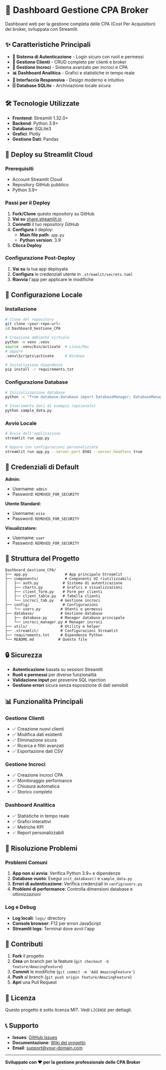 # 🚀 Dashboard Gestione CPA Broker

Dashboard web per la gestione completa delle CPA (Cost Per Acquisition) dei broker, sviluppata con Streamlit.

## ✨ Caratteristiche Principali

- **🔐 Sistema di Autenticazione** - Login sicuro con ruoli e permessi
- **👥 Gestione Clienti** - CRUD completo per clienti e broker
- **🔄 Gestione Incroci** - Sistema avanzato per incroci e CPA
- **📊 Dashboard Analitica** - Grafici e statistiche in tempo reale
- **📱 Interfaccia Responsiva** - Design moderno e intuitivo
- **🗄️ Database SQLite** - Archiviazione locale sicura

## 🛠️ Tecnologie Utilizzate

- **Frontend**: Streamlit 1.32.0+
- **Backend**: Python 3.9+
- **Database**: SQLite3
- **Grafici**: Plotly
- **Gestione Dati**: Pandas

## 🚀 Deploy su Streamlit Cloud

### Prerequisiti
- Account Streamlit Cloud
- Repository GitHub pubblico
- Python 3.9+

### Passi per il Deploy

1. **Fork/Clone** questo repository su GitHub
2. **Vai su** [share.streamlit.io](https://share.streamlit.io)
3. **Connetti** il tuo repository GitHub
4. **Configura** il deploy:
   - **Main file path**: `app.py`
   - **Python version**: 3.9
5. **Clicca Deploy**

### Configurazione Post-Deploy

1. **Vai su** la tua app deployata
2. **Configura** le credenziali utente in `.streamlit/secrets.toml`
3. **Riavvia** l'app per applicare le modifiche

## 🔧 Configurazione Locale

### Installazione

```bash
# Clone del repository
git clone <your-repo-url>
cd Dashboard_Gestione_CPA

# Creazione ambiente virtuale
python -m venv .venv
source .venv/bin/activate  # Linux/Mac
# oppure
.venv\Scripts\activate     # Windows

# Installazione dipendenze
pip install -r requirements.txt
```

### Configurazione Database

```bash
# Inizializzazione database
python -c "from database.database import DatabaseManager; DatabaseManager().init_database()"

# Inserimento dati di esempio (opzionale)
python sample_data.py
```

### Avvio Locale

```bash
# Avvio dell'applicazione
streamlit run app.py

# Oppure con configurazioni personalizzate
streamlit run app.py --server.port 8501 --server.headless true
```

## 🔐 Credenziali di Default

**Admin:**
- Username: `admin`
- Password: `REMOVED_FOR_SECURITY`

**Utente Standard:**
- Username: `ezio`
- Password: `REMOVED_FOR_SECURITY`

**Visualizzatore:**
- Username: `user`
- Password: `REMOVED_FOR_SECURITY`

## 📁 Struttura del Progetto

```
Dashboard_Gestione_CPA/
├── app.py                 # App principale Streamlit
├── components/            # Componenti UI riutilizzabili
│   ├── auth.py           # Sistema di autenticazione
│   ├── charts.py         # Grafici e visualizzazioni
│   ├── client_form.py    # Form per clienti
│   ├── client_table.py   # Tabella clienti
│   └── incroci_tab.py   # Gestione incroci
├── config/               # Configurazioni
│   └── users.py         # Utenti e permessi
├── database/            # Gestione database
│   ├── database.py      # Manager database principale
│   └── incroci_manager.py # Manager incroci
├── utils/               # Utility e helper
├── .streamlit/          # Configurazioni Streamlit
├── requirements.txt     # Dipendenze Python
└── README.md           # Questo file
```

## 🔒 Sicurezza

- **Autenticazione** basata su sessioni Streamlit
- **Ruoli e permessi** per diverse funzionalità
- **Validazione input** per prevenire SQL injection
- **Gestione errori** sicura senza esposizione di dati sensibili

## 📊 Funzionalità Principali

### Gestione Clienti
- ✅ Creazione nuovi clienti
- ✅ Modifica dati esistenti
- ✅ Eliminazione sicura
- ✅ Ricerca e filtri avanzati
- ✅ Esportazione dati CSV

### Gestione Incroci
- ✅ Creazione incroci CPA
- ✅ Monitoraggio performance
- ✅ Chiusura automatica
- ✅ Storico completo

### Dashboard Analitica
- ✅ Statistiche in tempo reale
- ✅ Grafici interattivi
- ✅ Metriche KPI
- ✅ Report personalizzabili

## 🐛 Risoluzione Problemi

### Problemi Comuni

1. **App non si avvia**: Verifica Python 3.9+ e dipendenze
2. **Database vuoto**: Esegui `init_database()` e `sample_data.py`
3. **Errori di autenticazione**: Verifica credenziali in `config/users.py`
4. **Problemi di performance**: Controlla dimensioni database e ottimizzazioni

### Log e Debug

- **Log locali**: `logs/` directory
- **Console browser**: F12 per errori JavaScript
- **Streamlit logs**: Terminal dove avvii l'app

## 🤝 Contributi

1. **Fork** il progetto
2. **Crea** un branch per la feature (`git checkout -b feature/AmazingFeature`)
3. **Commit** le modifiche (`git commit -m 'Add AmazingFeature'`)
4. **Push** al branch (`git push origin feature/AmazingFeature`)
5. **Apri** una Pull Request

## 📄 Licenza

Questo progetto è sotto licenza MIT. Vedi `LICENSE` per dettagli.

## 📞 Supporto

- **Issues**: [GitHub Issues](https://github.com/your-repo/issues)
- **Documentazione**: [Wiki del progetto](https://github.com/your-repo/wiki)
- **Email**: support@your-domain.com

---

**Sviluppato con ❤️ per la gestione professionale delle CPA Broker**
